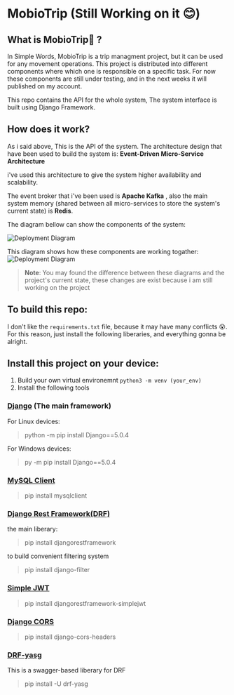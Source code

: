 # MobioTrip (Still Working on it 😊)

## What is MobioTrip💙 ?
  In Simple Words, MobioTrip is a trip managment project, but it can be used for any movement operations.
  This project is distributed into different components where which one is responsible on a specific task.
  For now these components are still under testing, and in the next weeks it will published on my account.

  This repo contains the API for the whole system, The system interface is built using Django Framework.

## How does it work? 
  As i said above, This is the API of the system. The architecture design that have been used to build the system is:
    __Event-Driven Micro-Service Architecture__
    
  i've used this architecture to give the system higher availability and scalability.

  The event broker that i've been used is __Apache Kafka__ , also the main system memory (shared between all
  micro-services to store the system's current state) is __Redis__. 

  The diagram bellow can show the components of the system:
  
  ![Deployment Diagram](https://drive.google.com/uc?export=view&id=1T86t3DGD1FGEqlM1JNXYAZTHAOyKMnKv)

  This diagram shows how these components are working togather:
  ![Deployment Diagram](https://drive.google.com/uc?export=view&id=1goUWl0tZd1nDiPD8VpYbd4ydHndo3Aae)

  >__Note__: You may found the difference between these diagrams and the project's current state, these changes
  are exist because i am still working on the project

## To build this repo:
I don't like the `requirements.txt` file, because it may have many conflicts 😵.
For this reason, just install the following liberaries, and everything gonna be alright.

## Install this project on your device:
1. Build your own virtual environemnt `python3 -m venv (your_env)`
2. Install the following tools 

### [Django](https://www.djangoproject.com/)  (The main framework)
For Linux devices:
> python -m pip install Django==5.0.4

For Windows devices:
> py -m pip install Django==5.0.4

### [MySQL Client](https://pypi.org/project/mysqlclient/)
> pip install mysqlclient

### [Django Rest Framework(DRF)](https://www.django-rest-framework.org/)
the main liberary:
> pip install djangorestframework

to build convenient filtering system
> pip install django-filter

### [Simple JWT](https://django-rest-framework-simplejwt.readthedocs.io/en/latest/)
> pip install djangorestframework-simplejwt

### [Django CORS](https://pypi.org/project/django-cors-headers/)
> pip install django-cors-headers

### [DRF-yasg](https://github.com/axnsan12/drf-yasg/) 
This is a swagger-based liberary for DRF 
> pip install -U drf-yasg
